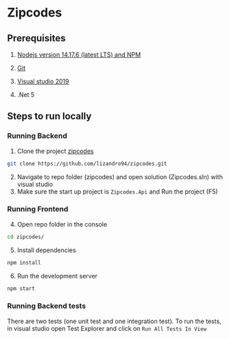 
# Zipcodes

  
  

## Prerequisites

  

1.  [Nodejs version 14.17.6 (latest LTS) and NPM](https://nodejs.org/en/)

2.  [Git](https://git-scm.com/​)
3. [Visual studio 2019](https://visualstudio.microsoft.com/es/downloads/​)
4. .Net 5

## Steps to run locally

  
### Running Backend
1. Clone the project [zipcodes](https://github.com/lizandro94/zipcodes.git)
```bash
git clone https://github.com/lizandro94/zipcodes.git
```
2. Navigate to repo folder (zipcodes) and open solution (Zipcodes.sln) with visual studio
3. Make sure the start up project is `Zipcodes.Api` and Run the project (F5)

### Running Frontend
4. Open repo folder in the console
```bash
cd zipcodes/
```
5. Install dependencies
```bash
npm install
```

6. Run the development server

```bash
npm start
```

### Running Backend tests
There are two tests (one unit test and one integration test). To run the tests, in visual studio open Test Explorer and click on `Run All Tests In View`